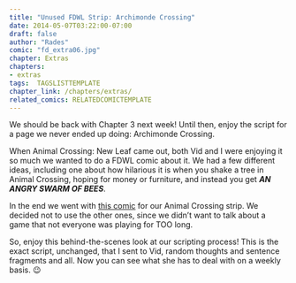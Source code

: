 ```yaml
---
title: "Unused FDWL Strip: Archimonde Crossing"
date: 2014-05-07T03:22:00-07:00
draft: false
author: "Rades"
comic: "fd_extra06.jpg"
chapter: Extras
chapters:
- extras
tags:  TAGSLISTTEMPLATE
chapter_link: /chapters/extras/
related_comics: RELATEDCOMICTEMPLATE
---
```


We should be back with Chapter 3 next week! Until then, enjoy the script for a page we never ended up doing: Archimonde Crossing.


When Animal Crossing: New Leaf came out, both Vid and I were enjoying it so much we wanted to do a FDWL comic about it. We had a few different ideas, including one about how hilarious it is when you shake a tree in Animal Crossing, hoping for money or furniture, and instead you get ***AN ANGRY SWARM OF BEES***. 


In the end we went with <a href="/comic/there-are-two-types-of-people/">this comic</a> for our Animal Crossing strip. We decided not to use the other ones, since we didn’t want to talk about a game that not everyone was playing for TOO long. 


So, enjoy this behind-the-scenes look at our scripting process! This is the exact script, unchanged, that I sent to Vid, random thoughts and sentence fragments and all. Now you can see what she has to deal with on a weekly basis.  😉

